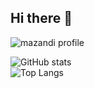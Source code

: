 ## Hi there 👋
![mazandi profile](http://mazandi.herokuapp.com/api?handle=kod04061&theme=dark)
<!--
**kod0406/kod0406** is a ✨ _special_ ✨ repository because its `README.md` (this file) appears on your GitHub profile.

Here are some ideas to get you started:

- 🔭 I’m currently working on ...
- 🌱 I’m currently learning ...
- 👯 I’m looking to collaborate on ...
- 🤔 I’m looking for help with ...
- 💬 Ask me about ...
- 📫 How to reach me: ...
- 😄 Pronouns: ...
- ⚡ Fun fact: ...
-->
![ GitHub stats](https://github-readme-stats.vercel.app/api?username=kod0406&show_icons=true&theme=dark)   
![Top Langs](https://github-readme-stats.vercel.app/api/top-langs/?username=kod0406&layout=compact&theme=dark)
